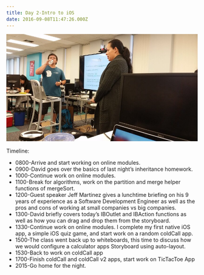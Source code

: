 ```yaml
---
title: Day 2-Intro to iOS
date: 2016-09-08T11:47:26.000Z
---
```

![Day 2](/assets/images/day2.jpg)

Timeline:

* 0800-Arrive and start working on online modules.
* 0900-David goes over the basics of last night’s inheritance homework.
* 1000-Continue work on online modules.
* 1100-Break for algorithms, work on the partition and merge helper functions of mergeSort.
* 1200-Guest speaker Jeff Martinez gives a lunchtime briefing on his 9 years of experience as a Software Development Engineer as well as the pros and cons of working at small companies vs big companies.
* 1300-David briefly covers today’s IBOutlet and IBAction functions as well as how you can drag and drop them from the storyboard.
* 1330-Continue work on online modules.  I complete my first native iOS app, a simple iOS quiz game, and start work on a random coldCall app.
* 1500-The class went back up to whiteboards, this time to discuss how we would configure a calculator apps Storyboard using auto-layout.
* 1530-Back to work on coldCall app
* 1700-Finish coldCall and coldCall v2 apps, start work on TicTacToe App
* 2015-Go home for the night.
